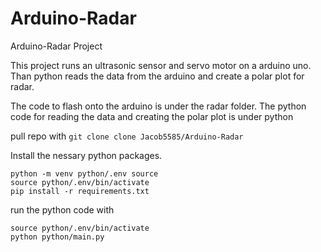 # Arduino-Radar
Arduino-Radar Project

This project runs an ultrasonic sensor and servo motor on a arduino uno.
Than python reads the data from the arduino and create a polar plot for radar.

The code to flash onto the arduino is under the radar folder.
The python code for reading the data and creating the polar plot is under python

pull repo with 
`git clone clone Jacob5585/Arduino-Radar`

Install the nessary python packages.
```
python -m venv python/.env source
source python/.env/bin/activate
pip install -r requirements.txt
```

run the python code with
```
source python/.env/bin/activate
python python/main.py
```
